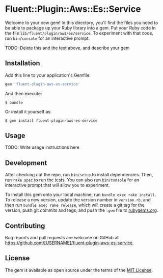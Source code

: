 # Fluent::Plugin::Aws::Es::Service

Welcome to your new gem! In this directory, you'll find the files you need to be able to package up your Ruby library into a gem. Put your Ruby code in the file `lib/fluent/plugin/aws/es/service`. To experiment with that code, run `bin/console` for an interactive prompt.

TODO: Delete this and the text above, and describe your gem

## Installation

Add this line to your application's Gemfile:

```ruby
gem 'fluent-plugin-aws-es-service'
```

And then execute:

    $ bundle

Or install it yourself as:

    $ gem install fluent-plugin-aws-es-service

## Usage

TODO: Write usage instructions here

## Development

After checking out the repo, run `bin/setup` to install dependencies. Then, run `rake spec` to run the tests. You can also run `bin/console` for an interactive prompt that will allow you to experiment.

To install this gem onto your local machine, run `bundle exec rake install`. To release a new version, update the version number in `version.rb`, and then run `bundle exec rake release`, which will create a git tag for the version, push git commits and tags, and push the `.gem` file to [rubygems.org](https://rubygems.org).

## Contributing

Bug reports and pull requests are welcome on GitHub at https://github.com/[USERNAME]/fluent-plugin-aws-es-service.


## License

The gem is available as open source under the terms of the [MIT License](http://opensource.org/licenses/MIT).

